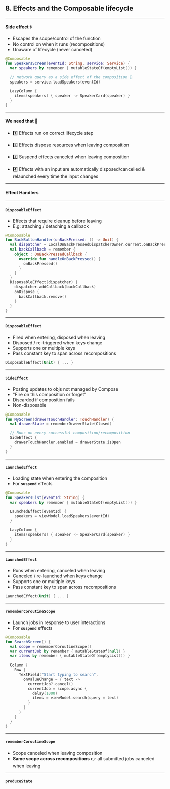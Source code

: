 ## **8. Effects and the Composable lifecycle**

---

#### **Side effect 🌀**

* Escapes the scope/control of the function
* No control on when it runs (recompositions)
* Unaware of lifecycle (never canceled)

```kotlin
@Composable
fun SpeakersScreen(eventId: String, service: Service) {
  var speakers by remember { mutableStateOf(emptyList()) }

  // network query as a side effect of the composition 🙈
  speakers = service.loadSpeakers(eventId)

  LazyColumn {
    items(speakers) { speaker -> SpeakerCard(speaker) }
  }
}
```

---

#### **We need that 🙏**

* 1️⃣ Effects run on correct lifecycle step

* 2️⃣ Effects dispose resources when leaving composition

* 3️⃣ Suspend effects canceled when leaving composition

* 4️⃣ Effects with an input are automatically disposed/cancelled & relaunched every time the input changes

---

#### **Effect Handlers**

---

#### **`DisposableEffect`**

* Effects that require cleanup before leaving
* E.g: attaching / detaching a callback

```kotlin
@Composable
fun BackButtonHandler(onBackPressed: () -> Unit) {
  val dispatcher = LocalOnBackPressedDispatcherOwner.current.onBackPressedDispatcher
  val backCallback = remember {
    object : OnBackPressedCallback {
      override fun handleOnBackPressed() {
        onBackPressed()
      }
    }
  }
  DisposableEffect(dispatcher) {
    dispatcher.addCallback(backCallback)
    onDispose {
      backCallback.remove()
    }
  }
}
```

---

#### **`DisposableEffect`**

* Fired when entering, disposed when leaving
* Disposed / re-triggered when keys change
* Supports one or multiple keys
* Pass constant key to span across recompositions

```kotlin
DisposableEffect(Unit) { ... }
```

---

#### **`SideEffect`**

* Posting updates to objs not managed by Compose
* "Fire on this composition or forget"
* Discarded if composition fails
* Non-disposable

```kotlin
@Composable
fun MyScreen(drawerTouchHandler: TouchHandler) {
  val drawerState = rememberDrawerState(Closed)

  // Runs on every successful composition/recomposition
  SideEffect {
    drawerTouchHandler.enabled = drawerState.isOpen
  }
}
```

---

#### **`LaunchedEffect`**

* Loading state when entering the composition
* For **`suspend`** effects

```kotlin
@Composable
fun SpeakersList(eventId: String) {
  var speakers by remember { mutableStateOf(emptyList()) }

  LaunchedEffect(eventId) {
    speakers = viewModel.loadSpeakers(eventId)
  }

  LazyColumn {
    items(speakers) { speaker -> SpeakerCard(speaker) }
  }
}
```

---

#### **`LaunchedEffect`**

* Runs when entering, canceled when leaving
* Canceled / re-launched when keys change
* Supports one or multiple keys
* Pass constant key to span across recompositions

```kotlin
LaunchedEffect(Unit) { ... }
```

---

#### **`rememberCoroutineScope`**

* Launch jobs in response to user interactions
* For **`suspend`** effects

```kotlin
@Composable
fun SearchScreen() {
  val scope = rememberCoroutineScope()
  var currentJob by remember { mutableStateOf(null) }
  var items by remember { mutableStateOf(emptyList()) }

  Column {
    Row {
      TextField("Start typing to search",
        onValueChange = { text ->
          currentJob?.cancel()
          currentJob = scope.async {
            delay(1000)
            items = viewModel.search(query = text)
          }
        }
      )
    }
  }
}
```

---

#### **`rememberCoroutineScope`**

* Scope canceled when leaving composition
* **Same scope across recompositions** 👉 all submitted jobs canceled when leaving

---

#### **`produceState`**
